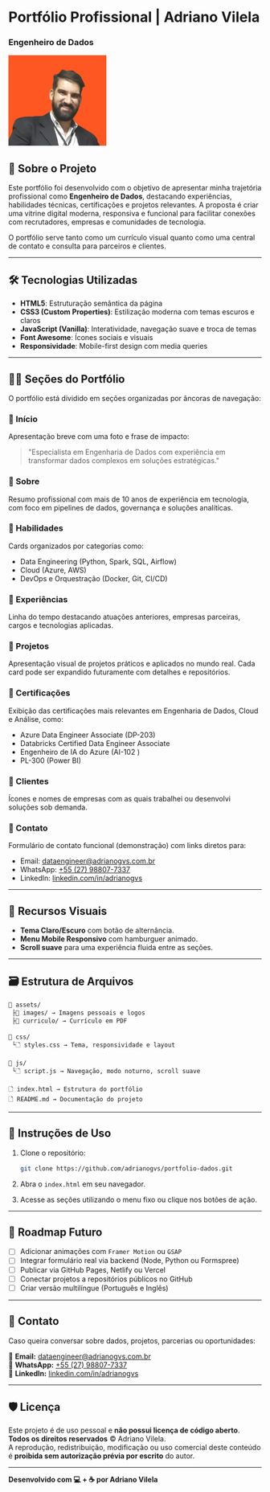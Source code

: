 # Portfólio Profissional | Adriano Vilela
### Engenheiro de Dados

![Capa do Portfólio](./assets/images/agvs.png)

## 🧠 Sobre o Projeto

Este portfólio foi desenvolvido com o objetivo de apresentar minha trajetória profissional como **Engenheiro de Dados**, destacando experiências, habilidades técnicas, certificações e projetos relevantes. A proposta é criar uma vitrine digital moderna, responsiva e funcional para facilitar conexões com recrutadores, empresas e comunidades de tecnologia.

O portfólio serve tanto como um currículo visual quanto como uma central de contato e consulta para parceiros e clientes.

---

## 🛠️ Tecnologias Utilizadas

* **HTML5**: Estruturação semântica da página
* **CSS3 (Custom Properties)**: Estilização moderna com temas escuros e claros
* **JavaScript (Vanilla)**: Interatividade, navegação suave e troca de temas
* **Font Awesome**: Ícones sociais e visuais
* **Responsividade**: Mobile-first design com media queries

---

## 🧑‍💼 Seções do Portfólio

O portfólio está dividido em seções organizadas por âncoras de navegação:

### 🔹 Início

Apresentação breve com uma foto e frase de impacto:

> "Especialista em Engenharia de Dados com experiência em transformar dados complexos em soluções estratégicas."

### 🔹 Sobre

Resumo profissional com mais de 10 anos de experiência em tecnologia, com foco em pipelines de dados, governança e soluções analíticas.

### 🔹 Habilidades

Cards organizados por categorias como:

* Data Engineering (Python, Spark, SQL, Airflow)
* Cloud (Azure, AWS)
* DevOps e Orquestração (Docker, Git, CI/CD)

### 🔹 Experiências

Linha do tempo destacando atuações anteriores, empresas parceiras, cargos e tecnologias aplicadas.

### 🔹 Projetos

Apresentação visual de projetos práticos e aplicados no mundo real. Cada card pode ser expandido futuramente com detalhes e repositórios.

### 🔹 Certificações

Exibição das certificações mais relevantes em Engenharia de Dados, Cloud e Análise, como:

* Azure Data Engineer Associate (DP-203)
* Databricks Certified Data Engineer Associate
* Engenheiro de IA do Azure (AI-102 )
* PL-300 (Power BI)

### 🔹 Clientes

Ícones e nomes de empresas com as quais trabalhei ou desenvolvi soluções sob demanda.

### 🔹 Contato

Formulário de contato funcional (demonstração) com links diretos para:

* Email: [dataengineer@adrianogvs.com.br](mailto:dataengineer@adrianogvs.com.br)
* WhatsApp: [+55 (27) 98807-7337](https://wa.me/5527988077337)
* LinkedIn: [linkedin.com/in/adrianogvs](https://linkedin.com/in/adrianogvs)

---

## 🎨 Recursos Visuais

* **Tema Claro/Escuro** com botão de alternância.
* **Menu Mobile Responsivo** com hamburguer animado.
* **Scroll suave** para uma experiência fluida entre as seções.

---

## 🗃️ Estrutura de Arquivos

```
📁 assets/
 ├📁 images/ → Imagens pessoais e logos
 ├📁 curriculo/ → Currículo em PDF

📁 css/
 └🗋 styles.css → Tema, responsividade e layout

📁 js/
 └🗋 script.js → Navegação, modo noturno, scroll suave

🗋 index.html → Estrutura do portfólio
🗋 README.md → Documentação do projeto
```

---

## 🚀 Instruções de Uso

1. Clone o repositório:

   ```bash
   git clone https://github.com/adrianogvs/portfolio-dados.git
   ```
2. Abra o `index.html` em seu navegador.
3. Acesse as seções utilizando o menu fixo ou clique nos botões de ação.

---

## 📌 Roadmap Futuro

* [ ] Adicionar animações com `Framer Motion` ou `GSAP`
* [ ] Integrar formulário real via backend (Node, Python ou Formspree)
* [ ] Publicar via GitHub Pages, Netlify ou Vercel
* [ ] Conectar projetos a repositórios públicos no GitHub
* [ ] Criar versão multilíngue (Português e Inglês)

---

## 📢 Contato

Caso queira conversar sobre dados, projetos, parcerias ou oportunidades:

📧 **Email:** [dataengineer@adrianogvs.com.br](mailto:dataengineer@adrianogvs.com.br)<br>
📱 **WhatsApp:** [+55 (27) 98807-7337](https://wa.me/5527988077337)<br>
🔗 **LinkedIn:** [linkedin.com/in/adrianogvs](https://linkedin.com/in/adrianogvs)<br>

---

## 🛡️ Licença

Este projeto é de uso pessoal e **não possui licença de código aberto**.  
**Todos os direitos reservados** © Adriano Vilela.  
A reprodução, redistribuição, modificação ou uso comercial deste conteúdo é **proibida sem autorização prévia por escrito** do autor.


---

**Desenvolvido com 💻 + ☕ por Adriano Vilela**
